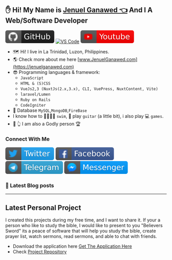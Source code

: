 ## ✋ Hi! My Name is [Jenuel Ganawed 👈](https://jenuelganawed.ml/#/) And I A Web/Software Developer


[![Github](https://github.com/aleen42/badges/raw/master/src/github.svg)](https://github.com/BroJenuel) 
[![VS Code](https://badges.aleen42.com/src/visual_studio_code.svg)](https://marketplace.visualstudio.com/publishers/MisterJ)
[![Youtube](https://github.com/aleen42/badges/raw/master/src/youtube.svg)](https://www.youtube.com/channel/UCNANDtTF63UTRcYioVsSCdA)



- 🗺 Hi! I live in La Trinidad, Luzon, Philippines.
 - 🌎 Check more about me here [www.JenuelGanawed.com](https://jenuelganawed.com)
 - 😎 Programming languages & framework:
   -  `JavaScript`
   -  `HTML & (S)CSS`
   -  `VueJs2,3 (NuxtJs(2.x,3.x), CLI, VuePress, NuxtContent, Vite)`
   -  `laravel/Lumen`
   -  `Ruby on Rails`
   -  `CodeIgniter`
 - 💾 Database `MySQL`,`MongoDB`,`FireBase`
 - I know how to 🏊‍♀️🏊‍♂️ `swim`, 🎸 play `guitar` (a little bit), i also play 💻 `games`.
 - 🙏 👆 I am also a Godly person 🏆

### Connect With Me
[![Twitter](https://github.com/aleen42/badges/raw/master/src/twitter.svg)](https://twitter.com/broJenuel)
[![Facebook](https://github.com/aleen42/badges/raw/master/src/facebook.svg)](https://facebook.com/ganawed)
[![Telegram](https://github.com/aleen42/badges/raw/master/src/telegram.svg)](https://t.me/BroJenuelChannel)
[![Messenger](https://github.com/aleen42/badges/raw/master/src/messenger.svg)](https://www.facebook.com/ganawed/)

### 🚨 Latest Blog posts
<!-- BLOG-POST-LIST:START -->
<!-- BLOG-POST-LIST:END -->

-------------------------------------------


## Latest Personal Project
I created this projects during my free time, and I want to share it. If your a person who like to study the bible, I would like to present to you "Believers Sword" its a peace of software that will help you study the bible, create prayer list, watch sermons, read sermons, and able to chat with friends.

- Download the application here [Get The Application Here](https://believers-sword-app.herokuapp.com)
- Check [Project Repository](https://github.com/Bible-Projects/believers-sword-app)